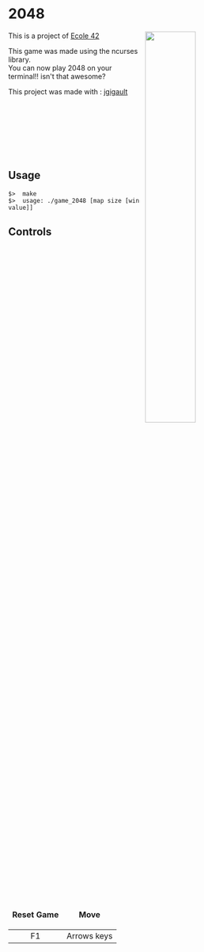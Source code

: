 # 2048

<img align="right"  src="http://i.imgur.com/34nmcfc.png" width="45%" />
This is a project of <a href="https://www.42.fr/" target="_blank" >Ecole 42</a>

This game was made using the ncurses library. <br />
You can now play 2048 on your terminal!! isn't that awesome?

This project was made with : <a href="https://github.com/jgigault" target="_blank">jgigault</a>
<br /><br /><br /><br /><br /><br /><br /><br />
## Usage
	$>  make
	$>  usage: ./game_2048 [map size [win value]]

## Controls

<table widht="100%">
<thead>
<tr>
<td widht ="30%" height="60px" align="center" cellpadding="0">
<strong>Reset Game</strong>
</td>
<td widht ="14%" align="center" cellpadding="0">
<strong>Move</strong>
</td>
</tr>
</thead>
<tbody>
<tr>
<td valign="top" align="center">F1</td>
<td valign="top" align="center">Arrows keys</td>
</tr>
</table>
</tbody>